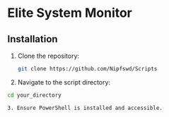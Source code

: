 # Elite System Monitor

## Installation
1. Clone the repository:
   ```sh
   git clone https://github.com/Nipfswd/Scripts
2. Navigate to the script directory:
```sh
cd your_directory

3. Ensure PowerShell is installed and accessible.
